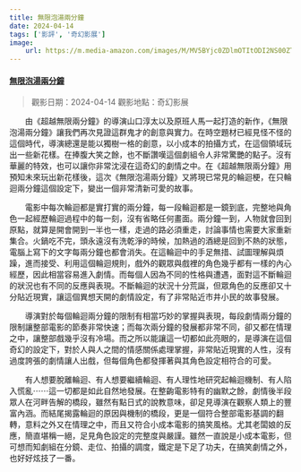 ```yaml
---
title: 無限泡湯兩分鐘
date: 2024-04-14
tags: ['影評', '奇幻影展']
image:
    url: https://m.media-amazon.com/images/M/MV5BYjc0ZDlmOTItODI2NS00ZTc2LWJjOGYtMTg4OGEzNjBmOGU5XkEyXkFqcGdeQXVyOTUyOTM3MTU@._V1_.jpg
---
```


#### [無限泡湯兩分鐘](https://ja.wikipedia.org/wiki/%E3%83%AA%E3%83%90%E3%83%BC%E3%80%81%E6%B5%81%E3%82%8C%E3%81%AA%E3%81%84%E3%81%A7%E3%82%88)

> 觀影日期：2024-04-14
> 觀影地點：奇幻影展

　　由《超越無限兩分鐘》的導演山口淳太以及原班人馬一起打造的新作，《無限泡湯兩分鐘》讓我們再次見證這群鬼才的創意與實力。在時空題材已經見怪不怪的這個時代，導演總還是能以獨樹一格的創意，以小成本的拍攝方式，在這個領域玩出一些新花樣。在捧腹大笑之餘，也不斷讚嘆這個劇組令人非常驚艷的點子。沒有華麗的特效，也可以讓你非常沈浸在這奇幻的劇情之中。在《超越無限兩分鐘》用預知未來玩出新花樣後，這次《無限泡湯兩分鐘》又將現已常見的輪迴梗，在只輪迴兩分鐘這個設定下，變出一個非常清新可愛的故事。

　　電影中每次輪迴都是實打實的兩分鐘，每一段輪迴都是一鏡到底，完整地與角色一起經歷輪迴過程中的每一刻，沒有省略任何畫面。兩分鐘一到，人物就會回到原點，就算是開會開到一半也一樣，走過的路必須重走，討論事情也需要大家重新集合。火鍋吃不完，頭永遠沒有洗乾淨的時候，加熱過的酒總是回到不熱的狀態，電腦上寫下的文字每兩分鐘也都會消失。在這輪迴中的手足無措、試圖理解與煩躁，進而接受、利用這個輪迴規則，戲外的觀眾與戲裡的角色幾乎都有一樣的內心經歷，因此相當容易進入劇情。而每個人因為不同的性格與遭遇，面對這不斷輪迴的狀況也有不同的反應與表現。不斷輪迴的狀況十分荒誕，但眾角色的反應卻又十分貼近現實，讓這個異想天開的劇情設定，有了非常貼近市井小民的故事發展。

　　導演對於每個輪迴兩分鐘的限制有相當巧妙的掌握與表現，每段劇情兩分鐘的限制讓整部電影的節奏非常快速；而每次兩分鐘的發展都非常不同，卻又都在情理之中，讓整部戲幾乎沒有冷場。而之所以能讓這一切都如此亮眼的，是導演在這個奇幻的設定下，對於人與人之間的情感關係處理掌握，非常貼近現實的人性，沒有過度誇張的劇情讓人出戲，但每個角色都發揮著與其角色設定相符合的可愛。

　　有人想要脫離輪迴、有人想要繼續輪迴、有人理性地研究起輪迴機制、有人陷入慌亂⋯⋯這一切都是如此自然地發展。在整齣電影特有的幽默之餘，劇情後半段眾人在河畔告解的橋段，雖然有點日式的說教意味，卻足見導演在觀察人類上的豐富內涵。而結尾揭露輪迴的原因與機制的橋段，更是一個符合整部電影基調的翻轉，意料之外又在情理之中，而且又符合小成本電影的搞笑風格。尤其老闆娘的反應，簡直堪稱一絕，足見角色設定的完整度與嚴謹。雖然一直說是小成本電影，但可想而知劇組在分鏡、走位、拍攝的調度，鐵定是下足了功夫，在搞笑劇情之外，也好好炫技了一番。